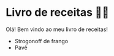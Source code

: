 # Livro de receitas :man_cook:

Olá! Bem vindo ao meu livro de receitas!

- Strogonoff de frango
- Pavê